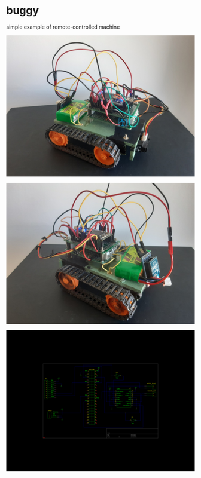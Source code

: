 # buggy

simple example of remote-controlled machine

![buggy front](misc/front.jpg)

![buggy back](misc/back.jpg)

![schematic](misc/buggy.png)

